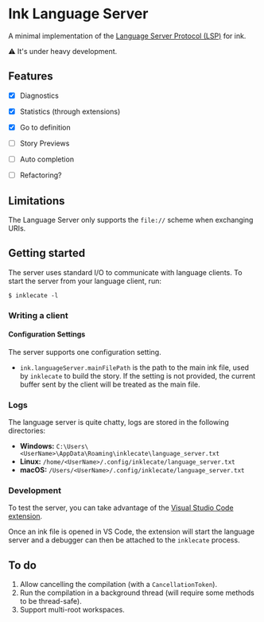 # Ink Language Server

A minimal implementation of the [Language Server Protocol (LSP)] for ink.

[Language Server Protocol (LSP)]: https://microsoft.github.io/language-server-protocol/specification

⚠️ It's under heavy development.

## Features
- [x] Diagnostics
- [x] Statistics (through extensions)
- [x] Go to definition
- [ ] Story Previews
- [ ] Auto completion

- [ ] Refactoring?

## Limitations

The Language Server only supports the `file://` scheme when exchanging URIs.

## Getting started

The server uses standard I/O to communicate with language clients. To start the server from your language client, run:

```shell
$ inklecate -l
```

### Writing a client

#### Configuration Settings
The server supports one configuration setting.

- `ink.languageServer.mainFilePath` is the path to the main ink file, used by `inklecate` to build the story. If the setting is not provided, the current buffer sent by the client will be treated as the main file.

### Logs
The language server is quite chatty, logs are stored in the following directories:

- **Windows:** `C:\Users\<UserName>\AppData\Roaming\inklecate\language_server.txt`
- **Linux:** `/home/<UserName>/.config/inklecate/language_server.txt`
- **macOS:** `/Users/<UserName>/.config/inklecate/language_server.txt`

### Development

To test the server, you can take advantage of the [Visual Studio Code extension](https://github.com/ephread/vscode-ink).

Once an ink file is opened in VS Code, the extension will start the language server and a debugger can then be attached to the `inklecate` process.

## To do
1. Allow cancelling the compilation (with a `CancellationToken`).
2. Run the compilation in a background thread (will require some methods to be thread-safe).
3. Support multi-root workspaces.